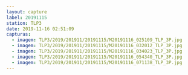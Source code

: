 ```yaml
---
layout: capture
label: 20191115
station: TLP3
date: 2019-11-16 02:51:09
capturas:
  - imagem: TLP3/2019/201911/20191115/M20191116_025109_TLP_3P.jpg
  - imagem: TLP3/2019/201911/20191115/M20191116_032012_TLP_3P.jpg
  - imagem: TLP3/2019/201911/20191115/M20191116_034023_TLP_3P.jpg
  - imagem: TLP3/2019/201911/20191115/M20191116_054340_TLP_3P.jpg
  - imagem: TLP3/2019/201911/20191115/M20191116_071138_TLP_3P.jpg
---
```

